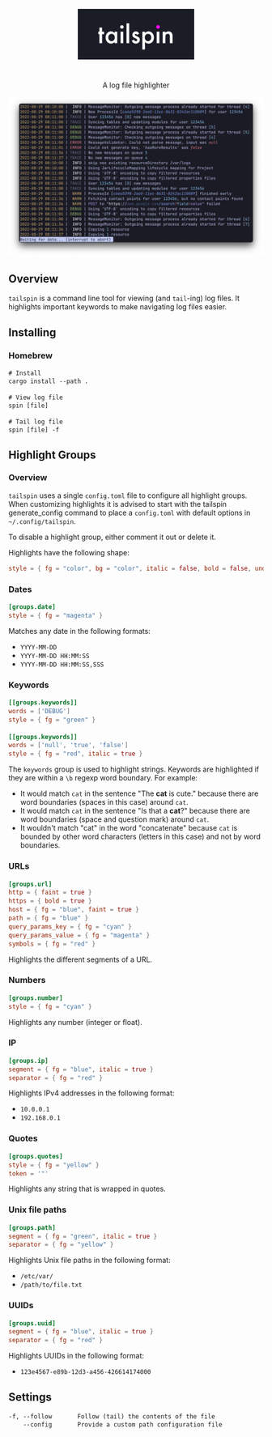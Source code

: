 <p align="center">
  <img src="assets/tailspin.png" width="230"/>
</p>

#                     

<p align="center">
A log file highlighter
</p>

<p align="center">
  <img src="assets/example.png" width="700"/>
</p>

## Overview

`tailspin` is a command line tool for viewing (and `tail`-ing) log files. It highlights important keywords to make
navigating log files easier.

## Installing

### Homebrew

```console
# Install
cargo install --path . 

# View log file
spin [file]

# Tail log file
spin [file] -f
```

## Highlight Groups

### Overview

`tailspin` uses a single `config.toml` file to configure all highlight groups. When customizing highlights it is advised
to start with the tailspin generate_config command to place a `config.toml` with default options
in `~/.config/tailspin`.

To disable a highlight group, either comment it out or delete it.

Highlights have the following shape:

```toml
style = { fg = "color", bg = "color", italic = false, bold = false, underline = false }
```

### Dates

```toml
[groups.date]
style = { fg = "magenta" }
```

Matches any date in the following formats:

- `YYYY-MM-DD`
- `YYYY-MM-DD HH:MM:SS`
- `YYYY-MM-DD HH:MM:SS,SSS`

### Keywords

```toml
[[groups.keywords]]
words = ['DEBUG']
style = { fg = "green" }

[[groups.keywords]]
words = ['null', 'true', 'false']
style = { fg = "red", italic = true }
```

The `keywords` group is used to highlight strings. Keywords are highlighted if they are within a `\b` regexp word
boundary. For example:

- It would match `cat` in the sentence "The **cat** is cute." because there are word boundaries
  (spaces in this case) around `cat`.
- It would match `cat` in the sentence "Is that a **cat**?" because there are word boundaries
  (space and question mark) around `cat`.
- It wouldn't match "cat" in the word "concatenate" because `cat` is bounded by other word
  characters (letters in this case) and not by word boundaries.

### URLs

```toml
[groups.url]
http = { faint = true }
https = { bold = true }
host = { fg = "blue", faint = true }
path = { fg = "blue" }
query_params_key = { fg = "cyan" }
query_params_value = { fg = "magenta" }
symbols = { fg = "red" }
```

Highlights the different segments of a URL.

### Numbers

```toml
[groups.number]
style = { fg = "cyan" }
```

Highlights any number (integer or float).

### IP

```toml
[groups.ip]
segment = { fg = "blue", italic = true }
separator = { fg = "red" }
```

Highlights IPv4 addresses in the following format:

- `10.0.0.1`
- `192.168.0.1`

### Quotes

```toml
[groups.quotes]
style = { fg = "yellow" }
token = '"'
```

Highlights any string that is wrapped in quotes.

### Unix file paths

```toml
[groups.path]
segment = { fg = "green", italic = true }
separator = { fg = "yellow" }
```

Highlights Unix file paths in the following format:

- `/etc/var/`
- `/path/to/file.txt`

### UUIDs

```toml
[groups.uuid]
segment = { fg = "blue", italic = true }
separator = { fg = "red" }
```

Highlights UUIDs in the following format:

- `123e4567-e89b-12d3-a456-426614174000`

## Settings

```console
-f, --follow       Follow (tail) the contents of the file
    --config       Provide a custom path configuration file
```



